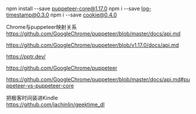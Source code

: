 npm install --save puppeteer-core@1.17.0
npm i   --save  log-timestamp@0.3.0
npm i   --save  cookie@0.4.0



Chrome与puppeteer映射关系      
https://github.com/GoogleChrome/puppeteer/blob/master/docs/api.md       
         
https://github.com/GoogleChrome/puppeteer/blob/v1.17.0/docs/api.md        
       
https://pptr.dev/       
          
https://github.com/GoogleChrome/puppeteer          
           
https://github.com/GoogleChrome/puppeteer/blob/master/docs/api.md#puppeteer-vs-puppeteer-core         


把极客时间装进Kindle      
https://github.com/jachinlin/geektime_dl        